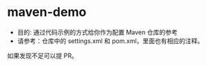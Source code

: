 # maven-demo

* 目的: 通过代码示例的方式给你作为配置 Maven 仓库的参考
* 请参考：仓库中的 settings.xml 和 pom.xml，里面也有相应的注释。


如果发现不足可以提 PR。

